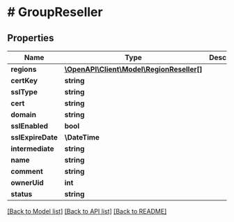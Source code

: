 # # GroupReseller

## Properties

Name | Type | Description | Notes
------------ | ------------- | ------------- | -------------
**regions** | [**\OpenAPI\Client\Model\RegionReseller[]**](RegionReseller.md) |  | [optional]
**certKey** | **string** |  | [optional]
**sslType** | **string** |  | [optional]
**cert** | **string** |  | [optional]
**domain** | **string** |  | [optional]
**sslEnabled** | **bool** |  | [optional]
**sslExpireDate** | **\DateTime** |  | [optional]
**intermediate** | **string** |  | [optional]
**name** | **string** |  | [optional]
**comment** | **string** |  | [optional]
**ownerUid** | **int** |  | [optional]
**status** | **string** |  | [optional]

[[Back to Model list]](../../README.md#models) [[Back to API list]](../../README.md#endpoints) [[Back to README]](../../README.md)
